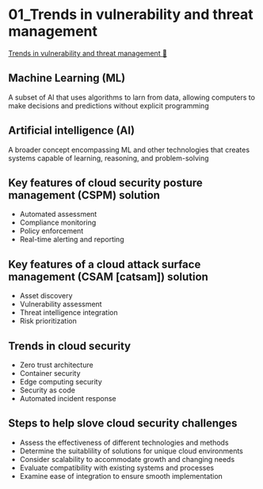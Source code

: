 # 01_Trends in vulnerability and threat management

[Trends in vulnerability and threat management 🔗](https://www.coursera.org/learn/cloud-security-risks-identify-and-protect-against-threats/lecture/qUo5i/trends-in-vulnerability-and-threat-management)

## Machine Learning (ML)

A subset of AI that uses algorithms to larn from data, allowing computers to make decisions and predictions without explicit programming

## Artificial intelligence (AI)

A broader concept encompassing ML and other technologies that creates systems capable of learning, reasoning, and problem-solving

## Key features of cloud security posture management (CSPM) solution

- Automated assessment
- Compliance monitoring
- Policy enforcement
- Real-time alerting and reporting

## Key features of a cloud attack surface management (CSAM [catsam]) solution

- Asset discovery
- Vulnerability assessment
- Threat intelligence integration
- Risk prioritization

## Trends in cloud security

- Zero trust architecture
- Container security
- Edge computing security
- Security as code
- Automated incident response

## Steps to help slove cloud security challenges

- Assess the effectiveness of different technologies and methods
- Determine the suitablility of solutions for unique cloud environments
- Consider scalability to accommodate growth and changing needs
- Evaluate compatibility with existing systems and processes
- Examine ease of integration to ensure smooth implementation
